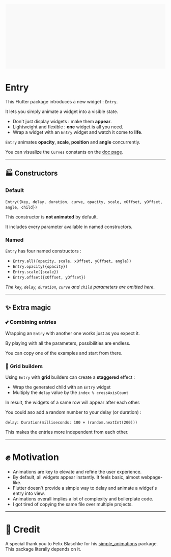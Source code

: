 <p align="center">
<img src="entry.gif" alt="entry" />
</p>

# Entry

This Flutter package introduces a new widget : `Entry`.

It lets you simply animate a widget into a visible state.

- Don't just display widgets : make them **appear**.
- Lightweight and flexible : **one** widget is all you need.
- Wrap a widget with an `Entry` widget and watch it come to **life**.

`Entry` animates **opacity**, **scale**, **position** and **angle** concurrently.

You can visualize the `Curves` constants on the  [doc page](https://api.flutter.dev/flutter/animation/Curves-class.html).

---

## 🏭 Constructors

### Default

`Entry({key, delay, duration, curve, opacity, scale, xOffset, yOffset, angle, child})`

This constructor is **not animated** by default.

It includes every parameter available in named constructors.


### Named

`Entry` has four named constructors :

- `Entry.all({opacity, scale, xOffset, yOffset, angle})`
- `Entry.opacity({opacity})`
- `Entry.scale({scale})`
- `Entry.offset({xOffset, yOffset})`

_The `key`, `delay`, `duration`, `curve` and `child` parameters are omitted here._

---

## ✨ Extra magic

### 💕 Combining entries

Wrapping an `Entry` with another one works just as you expect it.

By playing with all the parameters, possibilities are endless.

You can copy one of the examples and start from there.

### 👷 Grid builders

Using `Entry` with **grid** builders can create a **staggered** effect :

- Wrap the generated child with an `Entry` widget
- Multiply the `delay` value by the `index % crossAxisCount`

In result, the widgets of a same row will appear after each other.

You could aso add a random number to your delay (or duration) :

`delay: Duration(milliseconds: 100 + (random.nextInt(200)))`

This makes the entries more independent from each other.

---

# ✊ Motivation

- Animations are key to elevate and refine the user experience.
- By default, all widgets appear instantly. It feels basic, almost webpage-like.
- Flutter doesn't provide a simple way to delay and animate a widget's entry into view.
- Animations overall implies a lot of complexity and boilerplate code.
- I got tired of copying the same file over multiple projects.

---

# 🙏 Credit

A special thank you to Felix Blaschke for his [simple_animations](https://pub.dev/packages/simple_animations) package. This package literally depends on it.
